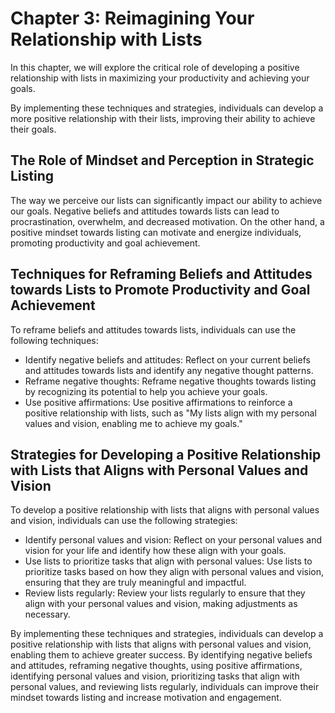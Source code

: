 Chapter 3: Reimagining Your Relationship with Lists
===================================================

In this chapter, we will explore the critical role of developing a positive relationship with lists in maximizing your productivity and achieving your goals.

By implementing these techniques and strategies, individuals can develop a more positive relationship with their lists, improving their ability to achieve their goals.

The Role of Mindset and Perception in Strategic Listing
-------------------------------------------------------

The way we perceive our lists can significantly impact our ability to achieve our goals. Negative beliefs and attitudes towards lists can lead to procrastination, overwhelm, and decreased motivation. On the other hand, a positive mindset towards listing can motivate and energize individuals, promoting productivity and goal achievement.

Techniques for Reframing Beliefs and Attitudes towards Lists to Promote Productivity and Goal Achievement
---------------------------------------------------------------------------------------------------------

To reframe beliefs and attitudes towards lists, individuals can use the following techniques:

* Identify negative beliefs and attitudes: Reflect on your current beliefs and attitudes towards lists and identify any negative thought patterns.
* Reframe negative thoughts: Reframe negative thoughts towards listing by recognizing its potential to help you achieve your goals.
* Use positive affirmations: Use positive affirmations to reinforce a positive relationship with lists, such as "My lists align with my personal values and vision, enabling me to achieve my goals."

Strategies for Developing a Positive Relationship with Lists that Aligns with Personal Values and Vision
--------------------------------------------------------------------------------------------------------

To develop a positive relationship with lists that aligns with personal values and vision, individuals can use the following strategies:

* Identify personal values and vision: Reflect on your personal values and vision for your life and identify how these align with your goals.
* Use lists to prioritize tasks that align with personal values: Use lists to prioritize tasks based on how they align with personal values and vision, ensuring that they are truly meaningful and impactful.
* Review lists regularly: Review your lists regularly to ensure that they align with your personal values and vision, making adjustments as necessary.

By implementing these techniques and strategies, individuals can develop a positive relationship with lists that aligns with personal values and vision, enabling them to achieve greater success. By identifying negative beliefs and attitudes, reframing negative thoughts, using positive affirmations, identifying personal values and vision, prioritizing tasks that align with personal values, and reviewing lists regularly, individuals can improve their mindset towards listing and increase motivation and engagement.
